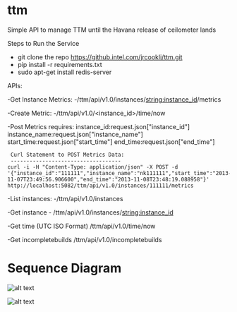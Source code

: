 ttm
===

Simple API to manage TTM until the Havana release of ceilometer lands

Steps to Run the Service
  - git clone the repo https://github.intel.com/jrcookli/ttm.git
  - pip install -r requirements.txt
  - sudo apt-get install redis-server

APIs:

  -Get Instance Metrics:
     -/ttm/api/v1.0/instances/<string:instance_id>/metrics

  -Create Metric:
     -/ttm/api/v1.0/<instance_id>/time/now

  -Post Metrics requires: 
     instance_id:request.json["instance_id"]
     instance_name:request.json["instance_name"]
     start_time:request.json["start_time"]
     end_time:request.json["end_time"]

     Curl Statement to POST Metrics Data: 
     -----------------------------------
    curl -i -H "Content-Type: application/json" -X POST -d '{"instance_id":"111111","instance_name":"nk111111","start_time":"2013-11-07T23:49:56.906600","end_time":"2013-11-08T23:48:19.088958"}' http://localhost:5082/ttm/api/v1.0/instances/111111/metrics

   
  -List instances: 
    -/ttm/api/v1.0/instances

  -Get instance
    - /ttm/api/v1.0/instances/<string:instance_id>

  -Get time (UTC ISO Format)
      /ttm/api/v1.0/time/now

  -Get incompletebuilds
     /ttm/api/v1.0/incompletebuilds


Sequence Diagram
================
 
 ![alt text](https://github.intel.com/jrcookli/ttm/raw/master/etc/ttm_seq.jpg "Sequence Diagram for TTM")


 ![alt text](https://github.intel.com/jrcookli/ttm/raw/master/etc/ttm-timeout.jpg "Sequence Diagram for TTM - Bootstrap Timeout ")
